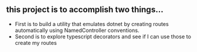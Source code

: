 ## this project is to accomplish two things...
- First is to build a utility that emulates dotnet by creating routes automatically using NamedController conventions. 
- Second is to explore typescript decorators and see if I can use those to create my routes

